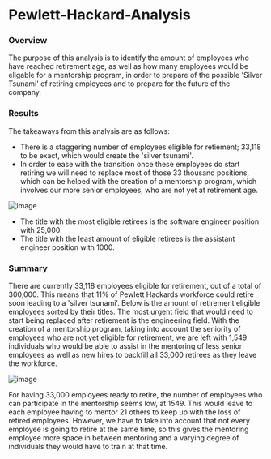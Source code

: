 # Pewlett-Hackard-Analysis

### Overview
The purpose of this analysis is to identify the amount of employees who have reached retirement age, as well as how many employees would be eligable for a mentorship program, in order to prepare of the possible 'Silver Tsunami' of retiring employees and to prepare for the future of the company.


### Results

The takeaways from this analysis are as follows:
- There is a staggering number of employees eligible for retiement; 33,118 to be exact, which would create the 'silver tsunami'.
- In order to ease with the transition once these employees do start retiring we will need to replace most of those 33 thousand positions, which can be helped with the creation of a mentorship program, which involves our more senior employees, who are not yet at retirement age.

![image](https://user-images.githubusercontent.com/102704559/170893410-60529a3d-b24e-4f3a-8a9a-e7636f425dad.png)

- The title with the most eligible retirees is the software engineer position with 25,000.
- The title with the least amount of eligible retirees is the assistant engineer position with 1000.

### Summary

There are currently 33,118 employees eligible for retirement, out of a total of 300,000. This means that 11% of Pewlett Hackards workforce could retire soon leading to a 'silver tsunami'. Below is the amount of retirement eligible employees sorted by their titles. The most urgent field that would need to start being replaced after retirement is the engineering field.
With the creation of a mentorship program, taking into account the seniority of employees who are not yet eligible for retirement, we are left with 1,549 individuals who would be able to assist in the mentoring of less senior employees as well as new hires to backfill all 33,000 retirees as they leave the workforce.

![image](https://user-images.githubusercontent.com/102704559/170893735-0decced2-2bc1-4eab-a558-ac5e01754254.png)

For having 33,000 employees ready to retire, the number of employees who can participate in the mentorship seems low, at 1549. This would leave to each employee having to mentor 21 others to keep up with the loss of retired employees. However, we have to take into account that not every employee is going to retire at the same time, so this gives the mentoring employee more space in between mentoring and a varying degree of individuals they would have to train at that time.
